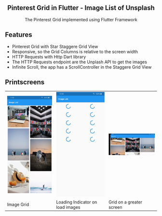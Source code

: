 <h2 align="center">Pinterest Grid in Flutter - Image List of Unsplash</h2>
<p align="center">The Pinterest Grid implemented using Flutter Framework</p>

<h2>Features</h2>
<ul>
  <li>Pinterest Grid with Star Staggere Grid View</li>
  <li>Responsive, so the Grid Columns is relative to the screen width</li>
  <li>HTTP Requests with Http Dart library</li>
  <li>The HTTP Requests endpoint are the Unplash API to get the images</li>
  <li>Infinite Scroll, the app has a ScrollController in the Staggere Grid View</li>
</ul>

<h2>Printscreens</h2>
<table>
  <tr>
    <td><span><img src="/assets/print3.jpeg" width="350"></span></td>
    <td><span><img src="/assets/print2.jpeg" width="350"></span></td>
    <td><span><img src="/assets/print1.jpeg" width="350"></span></td>
  </tr>
  <tr>
    <td>Image Grid</td>
    <td>Loading Indicator on load images</td>
    <td>Grid on a greater screen</td>
  </tr>
</table>
